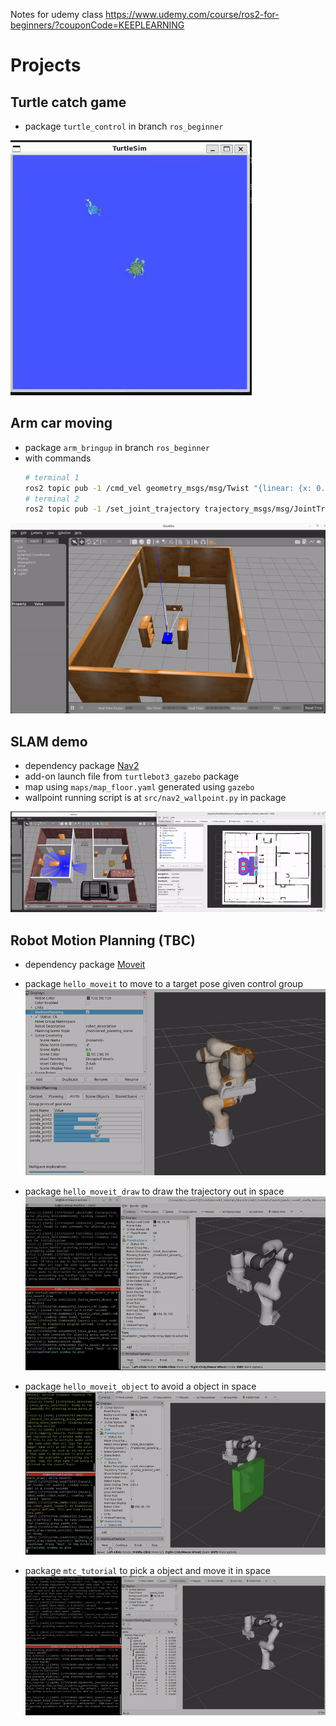 Notes for udemy class https://www.udemy.com/course/ros2-for-beginners/?couponCode=KEEPLEARNING

# Projects
## Turtle catch game
- package `turtle_control` in branch `ros_beginner`

![](/rm_resources/turtle_catch.gif)

## Arm car moving
- package `arm_bringup` in branch `ros_beginner`
- with commands
    ```bash
    # terminal 1
    ros2 topic pub -1 /cmd_vel geometry_msgs/msg/Twist "{linear: {x: 0.1}, angular: {z: 0.01}}"
    # terminal 2
    ros2 topic pub -1 /set_joint_trajectory trajectory_msgs/msg/JointTrajectory "{header: {frame_id: base_footprint}, joint_names: [base_forearm_joint, forearm_hand_joint], points: [{positions: [0.5,0.3]}]}"
    ```

![](/rm_resources/arm_car.gif)

## SLAM demo
- dependency package [Nav2](https://docs.nav2.org/)
- add-on launch file from `turtlebot3_gazebo` package
- map using `maps/map_floor.yaml` generated using `gazebo`
- wallpoint running script is at `src/nav2_wallpoint.py` in package

![](/rm_resources/turtlebot_wallpoint_nav.gif)

## Robot Motion Planning (TBC)
- dependency package [Moveit](https://moveit.picknik.ai/main/index.html)
- package `hello_moveit` to move to a target pose given control group
![](/rm_resources/moveit_simple.gif)

- package `hello_moveit_draw` to draw the trajectory out in space
![](/rm_resources/moveit_trajectory.gif)

- package `hello_moveit_object` to avoid a object in space
![](/rm_resources/moveit_obstacle.gif)

- package `mtc_tutorial` to pick a object and move it in space
![](/rm_resources/moveit_pick.gif)